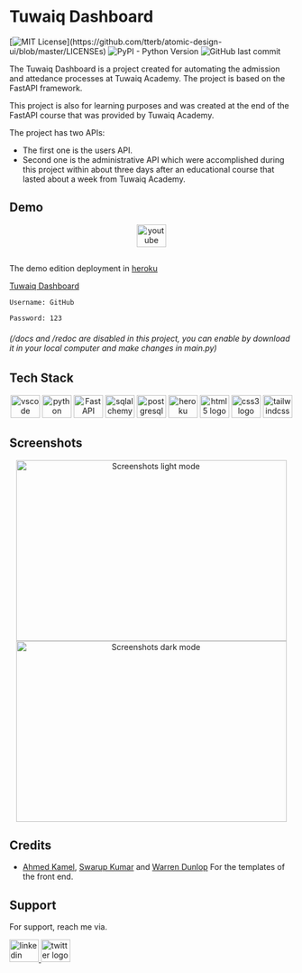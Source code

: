# Tuwaiq Dashboard
[![MIT License](https://img.shields.io/apm/l/atomic-design-ui.svg?)](https://github.com/tterb/atomic-design-ui/blob/master/LICENSEs)
![PyPI - Python Version](https://img.shields.io/pypi/pyversions/fastAPI)
![GitHub last commit](https://img.shields.io/github/last-commit/SalehBM/Tuwaiq_Dashboard?style=flat-square)

The Tuwaiq Dashboard is a project created for automating the admission and attedance processes at Tuwaiq Academy. The project is based on the FastAPI framework.

This project is also for learning purposes and was created at the end of the FastAPI course that was provided by Tuwaiq Academy.

The project has two APIs: 
- The first one is the users API.
- Second one is the administrative API which were accomplished during this project within about three days after an educational course that lasted about a week from Tuwaiq Academy.


## Demo

<div align="center">
  <a href="https://youtu.be/mTXGgJ8MSdg" target="_blank">
    <img src="https://raw.githubusercontent.com/maurodesouza/profile-readme-generator/master/src/assets/icons/social/youtube/default.svg" width="52" height="40" alt="youtube logo"  />
  </a>
</div>

##

The demo edition deployment in [heroku](https://heroku.com/)

[Tuwaiq Dashboard](https://tuwaiqproject.herokuapp.com/login)

`Username: GitHub`

`Password: 123`

###### (/docs and /redoc are disabled in this project, you can enable by download it in your local computer and make changes in main.py)

## Tech Stack 

<div align="center">
  <img src="https://cdn.jsdelivr.net/gh/devicons/devicon/icons/vscode/vscode-original.svg" alt="vscode logo" width="52" height="40">
  <img src="https://cdn.jsdelivr.net/gh/devicons/devicon/icons/python/python-original.svg" alt="python logo" width="52" height="40">
  <img src="https://fastapi.tiangolo.com/img/logo-margin/logo-teal.png" alt="FastAPI logo" width="52" height="40">
  <img src="https://cdn.jsdelivr.net/gh/devicons/devicon/icons/sqlalchemy/sqlalchemy-original.svg" alt="sqlalchemy logo" width="52" height="40">
  <img src="https://cdn.jsdelivr.net/gh/devicons/devicon/icons/postgresql/postgresql-original.svg" alt="postgresql logo" width="52" height="40">
  <img src="https://cdn.jsdelivr.net/gh/devicons/devicon/icons/heroku/heroku-original.svg" alt="heroku logo" width="52" height="40">
  <img src="https://cdn.jsdelivr.net/gh/devicons/devicon/icons/html5/html5-original.svg" alt="html5 logo" width="52" height="40">
  <img src="https://cdn.jsdelivr.net/gh/devicons/devicon/icons/css3/css3-original.svg" alt="css3 logo" width="52" height="40">
  <img src="https://cdn.jsdelivr.net/gh/devicons/devicon/icons/tailwindcss/tailwindcss-original-wordmark.svg" alt="tailwindcss logo" width="52" height="40">
</div>

## Screenshots

<div align="center">
<img src="https://user-images.githubusercontent.com/80198620/178367643-c184fb87-2027-4e4e-8fba-6a985913e6c7.gif" alt="Screenshots light mode" width="480" height="320">
<img src="https://user-images.githubusercontent.com/80198620/178367579-f48d24b5-780a-4bfe-a1d2-8a6527a1c4dd.gif" alt="Screenshots dark mode" width="480" height="320">
</div>

## Credits

- [Ahmed Kamel](https://codepen.io/A_kamel), [Swarup Kumar](https://codepen.io/uiswarup) and [Warren Dunlop](https://codepen.io/warrendunlop) For the templates of the front end.

## Support

For support, reach me via.

  <a href="https://www.linkedin.com/in/salehbinmohammed" target="_blank">
    <img src="https://raw.githubusercontent.com/maurodesouza/profile-readme-generator/master/src/assets/icons/social/linkedin/default.svg" width="52" height="40" alt="linkedin logo"  />
  </a>
  <a href="https://twitter.com/imSalehBM" target="_blank">
    <img src="https://raw.githubusercontent.com/maurodesouza/profile-readme-generator/master/src/assets/icons/social/twitter/default.svg" width="52" height="40" alt="twitter logo"  />
  </a>
